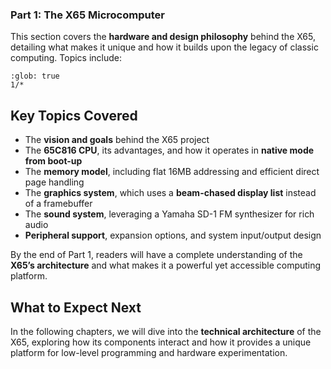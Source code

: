 ### Part 1: The X65 Microcomputer

This section covers the **hardware and design philosophy** behind the X65, detailing what makes it unique and how it builds upon the legacy of classic computing. Topics include:

```{toctree}
:glob: true
1/*
```

## Key Topics Covered

- The **vision and goals** behind the X65 project
- The **65C816 CPU**, its advantages, and how it operates in **native mode from boot-up**
- The **memory model**, including flat 16MB addressing and efficient direct page handling
- The **graphics system**, which uses a **beam-chased display list** instead of a framebuffer
- The **sound system**, leveraging a Yamaha SD-1 FM synthesizer for rich audio
- **Peripheral support**, expansion options, and system input/output design

By the end of Part 1, readers will have a complete understanding of the **X65’s architecture** and what makes it a powerful yet accessible computing platform.

## What to Expect Next

In the following chapters, we will dive into the **technical architecture** of the X65, exploring how its components interact and how it provides a unique platform for low-level programming and hardware experimentation.
